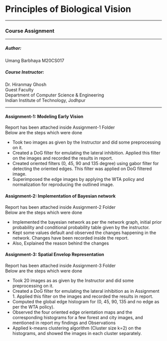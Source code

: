 # Principles of Biological Vision
---
### Course Assignment
---
##### Author:
Umang Barbhaya 
M20CS017

##### Course Instructor: 

Dr. Hiranmay Ghosh\
Guest Faculty\
Department of Computer Science & Engineering\
Indian Institute of Technology, Jodhpur

---
#### Assignment-1: Modeling Early Vision
Report has been attached inside Assignment-1 Folder\
Below are the steps which were done
- Took two images as given by the Instructor and did some preprocessing on it.
- Created a DoG filter for emulating the lateral inhibition. Applied this filter on the images and recorded the results in report.
- Created oriented filters (0, 45, 90 and 135 degree) using gabor filter for detecting the oriented edges. This filter was applied on DoG filtered image.
- Superimposed the edge images by applying the WTA policy and normalization for reproducing the outlined image.

#### Assignment-2: Implementation of Bayesian network
Report has been attached inside Assignment-2 Folder\
Below are the steps which were done
- Implemented the bayesian network as per the network graph, initial prior probability and conditional probability table given by the instructor.
- Kept some values default and observed the changes happening in the network. Changes have been recorded inside the report.
- Also, Explained the reason behind the changes

#### Assignment-3: Spatial Envelop Representation
Report has been attached inside Assignment-3 Folder\
Below are the steps which were done
- Took 20 images as as given by the Instructor and did some preprocessing on it.
- Created a DoG filter for emulating the lateral inhibition as in Assignment 1. Applied this filter on the images and recorded the results in report.
- Computed the global edge histogram for (0, 45, 90, 135 and no edge as per the WTA policy).
- Observed the four oriented edge orientation maps and the corresponding histograms for a few forest and city images, and mentioned in report my findings and Observations
- Applied k-means clustering algorithm (Cluster size k=2) on the histograms, and showed the images in each cluster separately.
